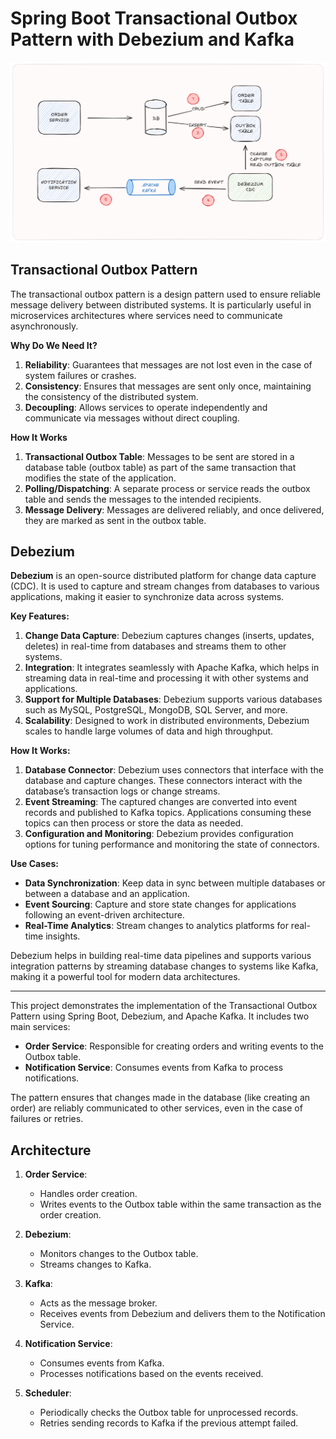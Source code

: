 # Spring Boot Transactional Outbox Pattern with Debezium and Kafka

![transactional-outbox-pattern-with-debezium.png](transactional-outbox-pattern-with-debezium.png)
## Transactional Outbox Pattern

The transactional outbox pattern is a design pattern used to ensure reliable message delivery between distributed systems. It is particularly useful in microservices architectures where services need to communicate asynchronously.

**Why Do We Need It?**

1. **Reliability**: Guarantees that messages are not lost even in the case of system failures or crashes.
2. **Consistency**: Ensures that messages are sent only once, maintaining the consistency of the distributed system.
3. **Decoupling**: Allows services to operate independently and communicate via messages without direct coupling.

**How It Works**

1. **Transactional Outbox Table**: Messages to be sent are stored in a database table (outbox table) as part of the same transaction that modifies the state of the application.
2. **Polling/Dispatching**: A separate process or service reads the outbox table and sends the messages to the intended recipients.
3. **Message Delivery**: Messages are delivered reliably, and once delivered, they are marked as sent in the outbox table.

## Debezium

**Debezium** is an open-source distributed platform for change data capture (CDC). It is used to capture and stream changes from databases to various applications, making it easier to synchronize data across systems.

**Key Features:**

1. **Change Data Capture**: Debezium captures changes (inserts, updates, deletes) in real-time from databases and streams them to other systems.
2. **Integration**: It integrates seamlessly with Apache Kafka, which helps in streaming data in real-time and processing it with other systems and applications.
3. **Support for Multiple Databases**: Debezium supports various databases such as MySQL, PostgreSQL, MongoDB, SQL Server, and more.
4. **Scalability**: Designed to work in distributed environments, Debezium scales to handle large volumes of data and high throughput.

**How It Works:**

1. **Database Connector**: Debezium uses connectors that interface with the database and capture changes. These connectors interact with the database’s transaction logs or change streams.
2. **Event Streaming**: The captured changes are converted into event records and published to Kafka topics. Applications consuming these topics can then process or store the data as needed.
3. **Configuration and Monitoring**: Debezium provides configuration options for tuning performance and monitoring the state of connectors.

**Use Cases:**

- **Data Synchronization**: Keep data in sync between multiple databases or between a database and an application.
- **Event Sourcing**: Capture and store state changes for applications following an event-driven architecture.
- **Real-Time Analytics**: Stream changes to analytics platforms for real-time insights.

Debezium helps in building real-time data pipelines and supports various integration patterns by streaming database changes to systems like Kafka, making it a powerful tool for modern data architectures.

-------------------------

This project demonstrates the implementation of the Transactional Outbox Pattern using Spring Boot, Debezium, and Apache Kafka. It includes two main services:

- **Order Service**: Responsible for creating orders and writing events to the Outbox table.
- **Notification Service**: Consumes events from Kafka to process notifications.

The pattern ensures that changes made in the database (like creating an order) are reliably communicated to other services, even in the case of failures or retries.

## Architecture

1. **Order Service**:
    - Handles order creation.
    - Writes events to the Outbox table within the same transaction as the order creation.

2. **Debezium**:
    - Monitors changes to the Outbox table.
    - Streams changes to Kafka.

3. **Kafka**:
    - Acts as the message broker.
    - Receives events from Debezium and delivers them to the Notification Service.

4. **Notification Service**:
    - Consumes events from Kafka.
    - Processes notifications based on the events received.

5. **Scheduler**:
    - Periodically checks the Outbox table for unprocessed records.
    - Retries sending records to Kafka if the previous attempt failed.